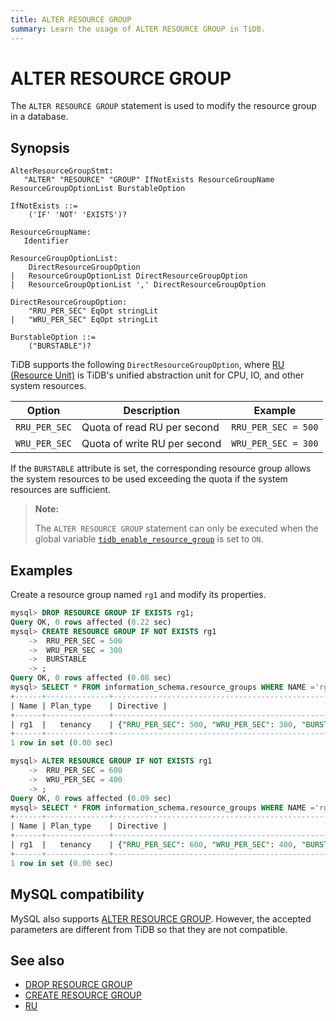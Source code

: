 ```yaml
---
title: ALTER RESOURCE GROUP
summary: Learn the usage of ALTER RESOURCE GROUP in TiDB.
---
```


# ALTER RESOURCE GROUP

The `ALTER RESOURCE GROUP` statement is used to modify the resource group in a database.

## Synopsis

```ebnf+diagram
AlterResourceGroupStmt:
   "ALTER" "RESOURCE" "GROUP" IfNotExists ResourceGroupName ResourceGroupOptionList BurstableOption

IfNotExists ::=
    ('IF' 'NOT' 'EXISTS')?

ResourceGroupName:
   Identifier

ResourceGroupOptionList:
    DirectResourceGroupOption
|   ResourceGroupOptionList DirectResourceGroupOption
|   ResourceGroupOptionList ',' DirectResourceGroupOption

DirectResourceGroupOption:
    "RRU_PER_SEC" EqOpt stringLit
|   "WRU_PER_SEC" EqOpt stringLit

BurstableOption ::=
    ("BURSTABLE")?

```

TiDB supports the following `DirectResourceGroupOption`, where [RU (Resource Unit)](/tidb-RU.md) is TiDB's unified abstraction unit for CPU, IO, and other system resources.

| Option     | Description                         | Example                |
|---------------|-------------------------------------|------------------------|
|`RRU_PER_SEC`  | Quota of read RU per second         |`RRU_PER_SEC = 500`     |
|`WRU_PER_SEC`  | Quota of write RU per second        |`WRU_PER_SEC = 300`     |

If the `BURSTABLE` attribute is set, the corresponding resource group allows the system resources to be used exceeding the quota if the system resources are sufficient.

> **Note:**
> 
> The `ALTER RESOURCE GROUP` statement can only be executed when the global variable [`tidb_enable_resource_group`](/system-variables.md#tidb_enable_resource_control-new-in-v660) is set to `ON`.

## Examples

Create a resource group named `rg1` and modify its properties.

```sql
mysql> DROP RESOURCE GROUP IF EXISTS rg1;
Query OK, 0 rows affected (0.22 sec)
mysql> CREATE RESOURCE GROUP IF NOT EXISTS rg1
    ->  RRU_PER_SEC = 500
    ->  WRU_PER_SEC = 300
    ->  BURSTABLE
    -> ;
Query OK, 0 rows affected (0.08 sec)
mysql> SELECT * FROM information_schema.resource_groups WHERE NAME ='rg1';
+------+--------------+---------------------------------------------------------------+
| Name | Plan_type    | Directive | 
+------+--------------+---------------------------------------------------------------+
| rg1  |   tenancy    | {"RRU_PER_SEC": 500, "WRU_PER_SEC": 300, "BURSTABLE": true} |
+------+--------------+---------------------------------------------------------------+
1 row in set (0.00 sec)

mysql> ALTER RESOURCE GROUP IF NOT EXISTS rg1
    ->  RRU_PER_SEC = 600
    ->  WRU_PER_SEC = 400
    -> ;
Query OK, 0 rows affected (0.09 sec)
mysql> SELECT * FROM information_schema.resource_groups WHERE NAME ='rg1';
+------+--------------+---------------------------------------------------------------+
| Name | Plan_type    | Directive | 
+------+--------------+---------------------------------------------------------------+
| rg1  |   tenancy    | {"RRU_PER_SEC": 600, "WRU_PER_SEC": 400, "BURSTABLE": false} |
+------+--------------+---------------------------------------------------------------+
1 row in set (0.00 sec)
```

## MySQL compatibility

MySQL also supports [ALTER RESOURCE GROUP](https://dev.mysql.com/doc/refman/8.0/en/alter-resource-group.html). However, the accepted parameters are different from TiDB so that they are not compatible.

## See also

* [DROP RESOURCE GROUP](/sql-statements/sql-statement-drop-resource-group.md)
* [CREATE RESOURCE GROUP](/sql-statements/sql-statement-create-resource-group.md)
* [RU](/tidb-RU.md)
